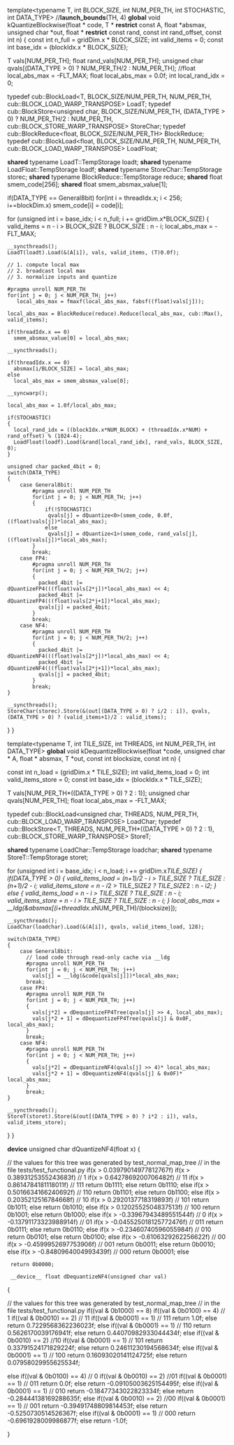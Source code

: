 template<typename T, int BLOCK_SIZE, int NUM_PER_TH, int STOCHASTIC, int DATA_TYPE>
//__launch_bounds__(TH, 4)
__global__ void kQuantizeBlockwise(float * code, T * __restrict__ const A, float *absmax, unsigned char *out, float * __restrict__ const rand, const int rand_offset, const int n)
{
  const int n_full = gridDim.x * BLOCK_SIZE;
  int valid_items = 0;
  const int base_idx = (blockIdx.x * BLOCK_SIZE);

  T vals[NUM_PER_TH];
  float rand_vals[NUM_PER_TH];
  unsigned char qvals[(DATA_TYPE > 0) ? NUM_PER_TH/2 : NUM_PER_TH];
  //float local_abs_max = -FLT_MAX;
  float local_abs_max = 0.0f;
  int local_rand_idx = 0;

  typedef cub::BlockLoad<T, BLOCK_SIZE/NUM_PER_TH, NUM_PER_TH, cub::BLOCK_LOAD_WARP_TRANSPOSE> LoadT;
  typedef cub::BlockStore<unsigned char, BLOCK_SIZE/NUM_PER_TH, (DATA_TYPE > 0) ? NUM_PER_TH/2 : NUM_PER_TH, cub::BLOCK_STORE_WARP_TRANSPOSE> StoreChar;
  typedef cub::BlockReduce<float, BLOCK_SIZE/NUM_PER_TH> BlockReduce;
  typedef cub::BlockLoad<float, BLOCK_SIZE/NUM_PER_TH, NUM_PER_TH, cub::BLOCK_LOAD_WARP_TRANSPOSE> LoadFloat;

  __shared__ typename LoadT::TempStorage loadt;
  __shared__ typename LoadFloat::TempStorage loadf;
  __shared__ typename StoreChar::TempStorage storec;
  __shared__ typename BlockReduce::TempStorage reduce;
  __shared__ float smem_code[256];
  __shared__ float smem_absmax_value[1];

  if(DATA_TYPE == General8bit)
    for(int i = threadIdx.x; i < 256; i+=blockDim.x)
      smem_code[i] = code[i];

  for (unsigned int i = base_idx; i < n_full; i += gridDim.x*BLOCK_SIZE)
  {
    valid_items = n - i > BLOCK_SIZE ? BLOCK_SIZE : n - i;
    local_abs_max = -FLT_MAX;

    __syncthreads();
    LoadT(loadt).Load(&(A[i]), vals, valid_items, (T)0.0f);

    // 1. compute local max
    // 2. broadcast local max
    // 3. normalize inputs and quantize

    #pragma unroll NUM_PER_TH
    for(int j = 0; j < NUM_PER_TH; j++)
       local_abs_max = fmaxf(local_abs_max, fabsf((float)vals[j]));

    local_abs_max = BlockReduce(reduce).Reduce(local_abs_max, cub::Max(), valid_items);

    if(threadIdx.x == 0)
      smem_absmax_value[0] = local_abs_max;

    __syncthreads();

    if(threadIdx.x == 0)
      absmax[i/BLOCK_SIZE] = local_abs_max;
    else
      local_abs_max = smem_absmax_value[0];

    __syncwarp();

    local_abs_max = 1.0f/local_abs_max;

    if(STOCHASTIC)
    {
      local_rand_idx = ((blockIdx.x*NUM_BLOCK) + (threadIdx.x*NUM) + rand_offset) % (1024-4);
      LoadFloat(loadf).Load(&rand[local_rand_idx], rand_vals, BLOCK_SIZE, 0);
    }

    unsigned char packed_4bit = 0;
    switch(DATA_TYPE)
    {
        case General8bit:
            #pragma unroll NUM_PER_TH
            for(int j = 0; j < NUM_PER_TH; j++)
            {
                if(!STOCHASTIC)
                 qvals[j] = dQuantize<0>(smem_code, 0.0f, ((float)vals[j])*local_abs_max);
                else
                 qvals[j] = dQuantize<1>(smem_code, rand_vals[j], ((float)vals[j])*local_abs_max);
            }
            break;
        case FP4:
            #pragma unroll NUM_PER_TH
            for(int j = 0; j < NUM_PER_TH/2; j++)
            {
              packed_4bit |= dQuantizeFP4(((float)vals[2*j])*local_abs_max) << 4;
              packed_4bit |= dQuantizeFP4(((float)vals[2*j+1])*local_abs_max);
              qvals[j] = packed_4bit;
            }
            break;
        case NF4:
            #pragma unroll NUM_PER_TH
            for(int j = 0; j < NUM_PER_TH/2; j++)
            {
              packed_4bit |= dQuantizeNF4(((float)vals[2*j])*local_abs_max) << 4;
              packed_4bit |= dQuantizeNF4(((float)vals[2*j+1])*local_abs_max);
              qvals[j] = packed_4bit;
            }
            break;
    }

    __syncthreads();
    StoreChar(storec).Store(&(out[(DATA_TYPE > 0) ? i/2 : i]), qvals, (DATA_TYPE > 0) ? (valid_items+1)/2 : valid_items);
  }
}

template<typename T, int TILE_SIZE, int THREADS, int NUM_PER_TH, int DATA_TYPE>
__global__ void kDequantizeBlockwise(float *code, unsigned char * A, float * absmax, T *out, const int blocksize, const int n)
{

  const int n_load = (gridDim.x * TILE_SIZE);
  int valid_items_load = 0;
  int valid_items_store = 0;
  const int base_idx = (blockIdx.x * TILE_SIZE);

  T vals[NUM_PER_TH*((DATA_TYPE > 0) ? 2 : 1)];
  unsigned char qvals[NUM_PER_TH];
  float local_abs_max = -FLT_MAX;

  typedef cub::BlockLoad<unsigned char, THREADS, NUM_PER_TH, cub::BLOCK_LOAD_WARP_TRANSPOSE> LoadChar;
  typedef cub::BlockStore<T, THREADS, NUM_PER_TH*((DATA_TYPE > 0) ? 2 : 1), cub::BLOCK_STORE_WARP_TRANSPOSE> StoreT;

  __shared__ typename LoadChar::TempStorage loadchar;
  __shared__ typename StoreT::TempStorage storet;

  for (unsigned int i = base_idx; i < n_load; i += gridDim.x*TILE_SIZE)
  {
    if(DATA_TYPE > 0)
    {
      valid_items_load = (n+1)/2 - i > TILE_SIZE ? TILE_SIZE : (n+1)/2 - i;
      valid_items_store = n - i*2 > TILE_SIZE*2 ? TILE_SIZE*2 : n - i*2;
    }
    else
    {
      valid_items_load = n - i > TILE_SIZE ? TILE_SIZE : n - i;
      valid_items_store = n - i > TILE_SIZE ? TILE_SIZE : n - i;
    }
    local_abs_max = __ldg(&absmax[(i+threadIdx.x*NUM_PER_TH)/(blocksize)]);

    __syncthreads();
    LoadChar(loadchar).Load(&(A[i]), qvals, valid_items_load, 128);

    switch(DATA_TYPE)
    {
        case General8bit:
          // load code through read-only cache via __ldg
          #pragma unroll NUM_PER_TH
          for(int j = 0; j < NUM_PER_TH; j++)
            vals[j] = __ldg(&code[qvals[j]])*local_abs_max;
          break;
        case FP4:
          #pragma unroll NUM_PER_TH
          for(int j = 0; j < NUM_PER_TH; j++)
          {
            vals[j*2] = dDequantizeFP4Tree(qvals[j] >> 4, local_abs_max);
            vals[j*2 + 1] = dDequantizeFP4Tree(qvals[j] & 0x0F, local_abs_max);
          }
          break;
        case NF4:
          #pragma unroll NUM_PER_TH
          for(int j = 0; j < NUM_PER_TH; j++)
          {
            vals[j*2] = dDequantizeNF4(qvals[j] >> 4)* local_abs_max;
            vals[j*2 + 1] = dDequantizeNF4(qvals[j] & 0x0F)* local_abs_max;
          }
          break;
    }

    __syncthreads();
    StoreT(storet).Store(&(out[(DATA_TYPE > 0) ? i*2 : i]), vals, valid_items_store);
  }
}

__device__ unsigned char dQuantizeNF4(float x)
{

  // the values for this tree was generated by test_normal_map_tree
  // in the file tests/test_functional.py
  if(x > 0.03979014977812767f)
    if(x > 0.3893125355243683f) // 1
      if(x > 0.6427869200706482f) // 11
        if(x > 0.8614784181118011f) // 111
          return 0b1111;
        else
          return 0b1110;
      else
        if(x > 0.5016634166240692f) // 110
          return 0b1101;
        else
          return 0b1100;
    else
      if(x > 0.2035212516784668f) // 10
        if(x > 0.2920137718319893f) // 101
          return 0b1011;
        else
          return 0b1010;
      else
        if(x > 0.1202552504837513f) // 100
          return 0b1001;
        else
          return 0b1000;
  else
    if(x > -0.33967943489551544f) // 0
      if(x > -0.13791173323988914f) // 01
        if(x > -0.045525018125772476f) // 011
          return 0b0111;
        else
          return 0b0110;
      else
        if(x > -0.23460740596055984f) // 010
          return 0b0101;
        else
          return 0b0100;
    else
      if(x > -0.6106329262256622f) // 00
        if(x > -0.4599952697753906f) // 001
          return 0b0011;
        else
          return 0b0010;
      else
        if(x > -0.8480964004993439f) // 000
          return 0b0001;
        else
    

     return 0b0000;

     __device__ float dDequantizeNF4(unsigned char val)
{

  // the values for this tree was generated by test_normal_map_tree
  // in the file tests/test_functional.py
  if((val & 0b1000) == 8)
    if((val & 0b0100) == 4) // 1
      if((val & 0b0010) == 2) // 11
        if((val & 0b0001) == 1) // 111
          return 1.0f;
        else
          return 0.7229568362236023f;
      else
        if((val & 0b0001) == 1) // 110
          return 0.5626170039176941f;
        else
          return 0.44070982933044434f;
    else
      if((val & 0b0010) == 2) //10
        if((val & 0b0001) == 1) // 101
          return 0.33791524171829224f;
        else
          return 0.24611230194568634f;
      else
        if((val & 0b0001) == 1) // 100
          return 0.16093020141124725f;
        else
          return 0.07958029955625534f;

  else
    if((val & 0b0100) == 4) // 0
      if((val & 0b0010) == 2) //01
        if((val & 0b0001) == 1) // 011
          return 0.0f;
        else
          return -0.09105003625154495f;
      else
        if((val & 0b0001) == 1) // 010
          return -0.18477343022823334f;
        else
          return -0.28444138169288635f;
    else
      if((val & 0b0010) == 2) //00
        if((val & 0b0001) == 1) // 001
          return -0.39491748809814453f;
        else
          return -0.5250730514526367f;
      else
        if((val & 0b0001) == 1) // 000
          return -0.6961928009986877f;
        else
          return -1.0f;

}
